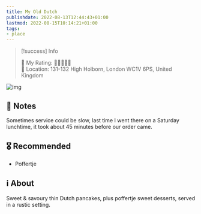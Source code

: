 ```yaml
---
title: My Old Dutch
publishdate: 2022-08-13T12:44:43+01:00
lastmod: 2022-08-15T10:14:21+01:00
tags: 
- place
---
```






> [!success] Info 
 > 
 > 🤔 My Rating: 💚💚💚🖤🖤 <br> 📌 Location: 131-132 High Holborn, London WC1V 6PS, United Kingdom <br> 

![img](https://myolddutch.com/wp-content/uploads/2022/01/MOD_WebHero_NewHolborn-Desktop2.jpg)



## 📝 Notes



Sometimes service could be slow, last time I went there on a Saturday lunchtime, it took about 45 minutes before our order came.



## 🎖 Recommended 



- Poffertje



## ℹ️ About



Sweet & savoury thin Dutch pancakes, plus poffertje sweet desserts, served in a rustic setting.



